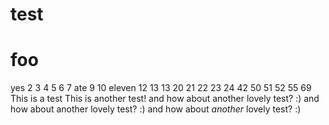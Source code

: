 # test

# foo
yes 2 3 4 5 6 7 ate 9 10 eleven 12 13 13 20 21 22 23 24 42 50 51 52 55 69
This is a test
This is another test!
and how about another lovely test? :)
and how about another lovely test? :)
and how about *another* lovely test? :)
